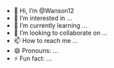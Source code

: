- 👋 Hi, I’m @Wanson12
- 👀 I’m interested in ...
- 🌱 I’m currently learning ...
- 💞️ I’m looking to collaborate on ...
- 📫 How to reach me ...
- 😄 Pronouns: ...
- ⚡ Fun fact: ...

<!---
Wanson12/Wanson12 is a ✨ special ✨ repository because its `README.md` (this file) appears on your GitHub profile.
You can click the Preview link to take a look at your changes.
---
